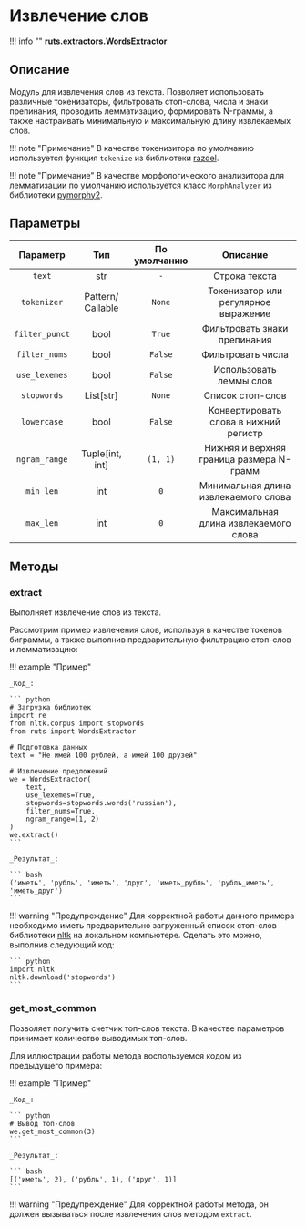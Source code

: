# Извлечение слов

!!! info ""
    **ruts.extractors.WordsExtractor**

## Описание

Модуль для извлечения слов из текста. Позволяет использовать различные токенизаторы, фильтровать стоп-слова, числа и знаки препинания, проводить лемматизацию, формировать N-граммы, а также настраивать минимальную и максимальную длину извлекаемых слов.

!!! note "Примечание"
    В качестве токенизитора по умолчанию используется функция `tokenize` из библиотеки [razdel](https://github.com/natasha/razdel).

!!! note "Примечание"
    В качестве морфологического анализитора для лемматизации по умолчанию используется класс `MorphAnalyzer` из библиотеки [pymorphy2](https://github.com/kmike/pymorphy2).

## Параметры

| Параметр | Тип | По умолчанию | Описание |
| :------: | :-: | :----------: | :------: |
| `text` | str | `-` | Строка текста |
| `tokenizer` | Pattern/Сallable | `None` | Токенизатор или регулярное выражение |
| `filter_punct` | bool | `True` | Фильтровать знаки препинания |
| `filter_nums` | bool | `False` | Фильтровать числа |
| `use_lexemes` | bool | `False` | Использовать леммы слов |
| `stopwords` | List[str] | `None` | Список стоп-слов |
| `lowercase` | bool | `False` | Конвертировать слова в нижний регистр |
| `ngram_range` | Tuple[int, int] | `(1, 1)` | Нижняя и верхняя граница размера N-грамм |
| `min_len` | int | `0` | Минимальная длина извлекаемого слова |
| `max_len` | int | `0` | Максимальная длина извлекаемого слова |

## Методы

### extract

Выполняет извлечение слов из текста.

Рассмотрим пример извлечения слов, используя в качестве токенов биграммы, а также выполнив предварительную фильтрацию стоп-слов и лемматизацию:

!!! example "Пример"

    _Код_:

    ``` python
    # Загрузка библиотек
    import re
    from nltk.corpus import stopwords
    from ruts import WordsExtractor

    # Подготовка данных
    text = "Не имей 100 рублей, а имей 100 друзей"

    # Извлечение предложений
    we = WordsExtractor(
        text,
        use_lexemes=True,
        stopwords=stopwords.words('russian'),
        filter_nums=True,
        ngram_range=(1, 2)
    )
    we.extract()
    ```

    _Результат_:

    ``` bash
    ('иметь', 'рубль', 'иметь', 'друг', 'иметь_рубль', 'рубль_иметь', 'иметь_друг')
    ```

!!! warning "Предупреждение"
    Для корректной работы данного примера необходимо иметь предварительно загруженный список стоп-слов библиотеки [nltk](https://github.com/nltk/nltk) на локальном компьютере. Сделать это можно, выполнив следующий код:

    ``` python
    import nltk
    nltk.download('stopwords')
    ```

### get_most_common

Позволяет получить счетчик топ-слов текста. В качестве параметров принимает количество выводимых топ-слов.

Для иллюстрации работы метода воспользуемся кодом из предыдущего примера:

!!! example "Пример"

    _Код_:

    ``` python
    # Вывод топ-слов
    we.get_most_common(3)
    ```

    _Результат_:

    ``` bash
    [('иметь', 2), ('рубль', 1), ('друг', 1)]
    ```

!!! warning "Предупреждение"
    Для корректной работы метода, он должен вызываться после извлечения слов методом `extract`.